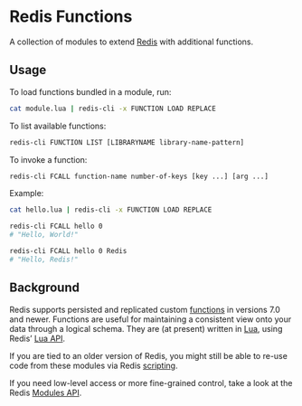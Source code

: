 # Redis Functions

A collection of modules to extend [Redis](https://redis.io/) with additional functions.

## Usage

To load functions bundled in a module, run:

```sh
cat module.lua | redis-cli -x FUNCTION LOAD REPLACE
```

To list available functions:

```sh
redis-cli FUNCTION LIST [LIBRARYNAME library-name-pattern]
```

To invoke a function:

```sh
redis-cli FCALL function-name number-of-keys [key ...] [arg ...]
```

Example:

```sh
cat hello.lua | redis-cli -x FUNCTION LOAD REPLACE

redis-cli FCALL hello 0
# "Hello, World!"

redis-cli FCALL hello 0 Redis
# "Hello, Redis!"
```

## Background

Redis supports persisted and replicated custom [functions](https://redis.io/docs/manual/programmability/functions-intro/) in versions 7.0 and newer. Functions are useful for maintaining a consistent view onto your data through a logical schema. They are (at present) written in [Lua](https://www.lua.org/), using Redis’ [Lua API](https://redis.io/docs/manual/programmability/lua-api/).

If you are tied to an older version of Redis, you might still be able to re-use code from these modules via Redis [scripting](https://redis.io/docs/manual/programmability/eval-intro/).

If you need low-level access or more fine-grained control, take a look at the Redis [Modules API](https://redis.io/docs/reference/modules/).
